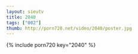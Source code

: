 ```yaml
--- 
layout: sieutv
title: 2040
tags: ["002"]
thumb: http://porn720.net/video/2040/poster.jpg
---
```

{% include porn720 key="2040" %} 
